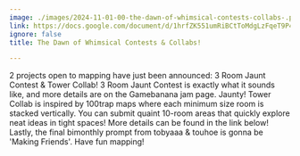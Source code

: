 ```yaml
---
image: ./images/2024-11-01-00-the-dawn-of-whimsical-contests-collabs-.png
link: https://docs.google.com/document/d/1hrfZK551umRiBCtToMdgLzFqeT9P44gI3F-QNt1iDnU/edit?tab=t.0
ignore: false
title: The Dawn of Whimsical Contests & Collabs!

---
```


2 projects open to mapping have just been announced: 3 Room Jaunt Contest & Tower Collab! 3 Room Jaunt Contest is exactly what it sounds like, and more details are on the Gamebanana jam page. Jaunty! Tower Collab is inspired by 100trap maps where each minimum size room is stacked vertically. You can submit quaint 10-room areas that quickly explore neat ideas in tight spaces! More details can be found in the link below! Lastly, the final bimonthly prompt from tobyaaa & touhoe is gonna be 'Making Friends'. Have fun mapping!